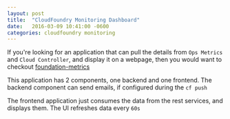 ```yaml
---
layout: post
title:  "CloudFoundry Monitoring Dashboard"
date:   2016-03-09 10:41:00 -0600
categories: cloudfoundry monitoring
---
```


If you're looking for an application that can pull the details from `Ops Metrics` and `Cloud Controller`, and display it on a webpage, then you would want to checkout [foundation-metrics](https://github.com/pivotalservices/foundation-metrics)

This application has 2 components, one backend and one frontend. The backend component can send emails, if configured during the `cf push`

The frontend application just consumes the data from the rest services, and displays them. The UI refreshes data every `60s`
